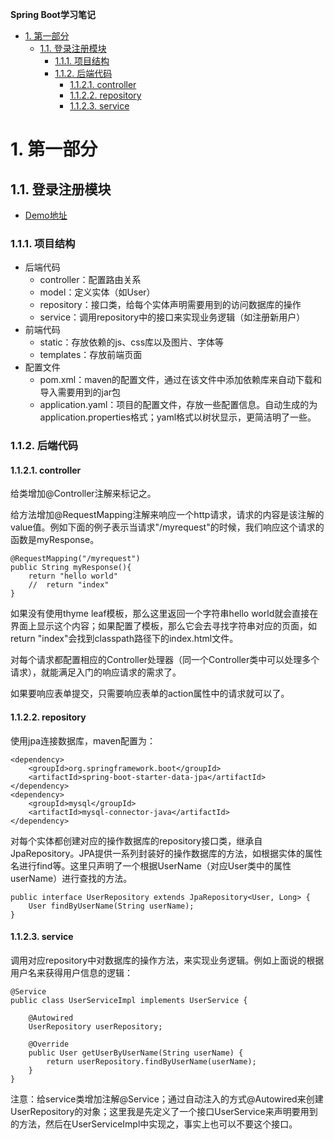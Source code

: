 
**Spring Boot学习笔记**

<!-- TOC -->

- [1. 第一部分](#1-第一部分)
    - [1.1. 登录注册模块](#11-登录注册模块)
        - [1.1.1. 项目结构](#111-项目结构)
        - [1.1.2. 后端代码](#112-后端代码)
            - [1.1.2.1. controller](#1121-controller)
            - [1.1.2.2. repository](#1122-repository)
            - [1.1.2.3. service](#1123-service)

<!-- /TOC -->


# 1. 第一部分

## 1.1. 登录注册模块

- [Demo地址](https://github.com/YangShaw/SpringBootLearning/tree/master/springbootlogin)

### 1.1.1. 项目结构
- 后端代码
    - controller：配置路由关系
    - model：定义实体（如User）
    - repository：接口类，给每个实体声明需要用到的访问数据库的操作
    - service：调用repository中的接口来实现业务逻辑（如注册新用户）
- 前端代码
    - static：存放依赖的js、css库以及图片、字体等
    - templates：存放前端页面
- 配置文件
    - pom.xml：maven的配置文件，通过在该文件中添加依赖库来自动下载和导入需要用到的jar包
    - application.yaml：项目的配置文件，存放一些配置信息。自动生成的为application.properties格式；yaml格式以树状显示，更简洁明了一些。

### 1.1.2. 后端代码

#### 1.1.2.1. controller
给类增加@Controller注解来标记之。

给方法增加@RequestMapping注解来响应一个http请求，请求的内容是该注解的value值。例如下面的例子表示当请求"/myrequest"的时候，我们响应这个请求的函数是myResponse。
```
@RequestMapping("/myrequest")
public String myResponse(){
    return "hello world"
    //  return "index"
}
```

如果没有使用thyme leaf模板，那么这里返回一个字符串hello world就会直接在界面上显示这个内容；如果配置了模板，那么它会去寻找字符串对应的页面，如return "index"会找到classpath路径下的index.html文件。

对每个请求都配置相应的Controller处理器（同一个Controller类中可以处理多个请求），就能满足入门的响应请求的需求了。

如果要响应表单提交，只需要响应表单的action属性中的请求就可以了。

#### 1.1.2.2. repository
使用jpa连接数据库，maven配置为：
```
<dependency>
    <groupId>org.springframework.boot</groupId>
    <artifactId>spring-boot-starter-data-jpa</artifactId>
</dependency>
<dependency>
    <groupId>mysql</groupId>
    <artifactId>mysql-connector-java</artifactId>
</dependency>
```

对每个实体都创建对应的操作数据库的repository接口类，继承自JpaRepository。JPA提供一系列封装好的操作数据库的方法，如根据实体的属性名进行find等。这里只声明了一个根据UserName（对应User类中的属性userName）进行查找的方法。
```
public interface UserRepository extends JpaRepository<User, Long> {
    User findByUserName(String userName);
}
```

#### 1.1.2.3. service
调用对应repository中对数据库的操作方法，来实现业务逻辑。例如上面说的根据用户名来获得用户信息的逻辑：
```
@Service
public class UserServiceImpl implements UserService {

    @Autowired
    UserRepository userRepository;

    @Override
    public User getUserByUserName(String userName) {
        return userRepository.findByUserName(userName);
    }
}
```
注意：给service类增加注解@Service；通过自动注入的方式@Autowired来创建UserRepository的对象；这里我是先定义了一个接口UserService来声明要用到的方法，然后在UserServiceImpl中实现之，事实上也可以不要这个接口。





